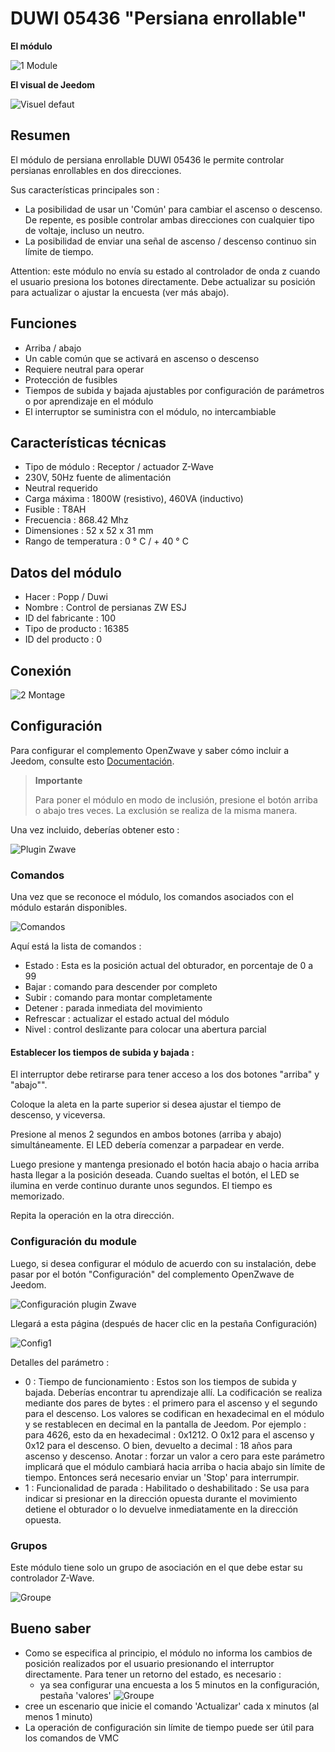 # DUWI 05436 "Persiana enrollable"

 **El módulo**

![1 Module](images/duwi.05436/1-Module.PNG)

**El visual de Jeedom**

![Visuel defaut](images/duwi.05436/Visuel_defaut.PNG)

## Resumen 

El módulo de persiana enrollable DUWI 05436 le permite controlar persianas enrollables en dos direcciones.

Sus características principales son :

-   La posibilidad de usar un 'Común' para cambiar el ascenso o descenso. De repente, es posible controlar ambas direcciones con cualquier tipo de voltaje, incluso un neutro.
-   La posibilidad de enviar una señal de ascenso / descenso continuo sin límite de tiempo.

Attention: este módulo no envía su estado al controlador de onda z cuando el usuario presiona los botones directamente. Debe actualizar su posición para actualizar o ajustar la encuesta (ver más abajo).

## Funciones

-   Arriba / abajo
-   Un cable común que se activará en ascenso o descenso
-   Requiere neutral para operar
-   Protección de fusibles
-   Tiempos de subida y bajada ajustables por configuración de parámetros o por aprendizaje en el módulo
-   El interruptor se suministra con el módulo, no intercambiable

## Características técnicas

-   Tipo de módulo : Receptor / actuador Z-Wave
-   230V, 50Hz fuente de alimentación
-   Neutral requerido
-   Carga máxima : 1800W (resistivo), 460VA (inductivo)
-   Fusible : T8AH
-   Frecuencia : 868.42 Mhz
-   Dimensiones : 52 x 52 x 31 mm
-   Rango de temperatura : 0 ° C / + 40 ° C

## Datos del módulo

-   Hacer : Popp / Duwi
-   Nombre : Control de persianas ZW ESJ
-   ID del fabricante : 100
-   Tipo de producto : 16385
-   ID del producto : 0

## Conexión

![2 Montage](images/duwi.05436/2-Montage.PNG)

## Configuración

Para configurar el complemento OpenZwave y saber cómo incluir a Jeedom, consulte esto [Documentación](https://doc.jeedom.com/es_ES/plugins/automation%20protocol/openzwave/).

> **Importante**
>
> Para poner el módulo en modo de inclusión, presione el botón arriba o abajo tres veces. La exclusión se realiza de la misma manera.

Una vez incluido, deberías obtener esto :

![Plugin Zwave](images/duwi.05436/3-Inclusion.PNG)

### Comandos

Una vez que se reconoce el módulo, los comandos asociados con el módulo estarán disponibles.

![Comandos](images/duwi.05436/4-Commandes.PNG)

Aquí está la lista de comandos :

-   Estado : Esta es la posición actual del obturador, en porcentaje de 0 a 99
-   Bajar : comando para descender por completo
-   Subir : comando para montar completamente
-   Detener : parada inmediata del movimiento
-   Refrescar : actualizar el estado actual del módulo
-   Nivel : control deslizante para colocar una abertura parcial

#### Establecer los tiempos de subida y bajada :

El interruptor debe retirarse para tener acceso a los dos botones "arriba" y "abajo"".

Coloque la aleta en la parte superior si desea ajustar el tiempo de descenso, y viceversa.

Presione al menos 2 segundos en ambos botones (arriba y abajo) simultáneamente. El LED debería comenzar a parpadear en verde.

Luego presione y mantenga presionado el botón hacia abajo o hacia arriba hasta llegar a la posición deseada. Cuando sueltas el botón, el LED se ilumina en verde continuo durante unos segundos. El tiempo es memorizado.

Repita la operación en la otra dirección.

### Configuración du module

Luego, si desea configurar el módulo de acuerdo con su instalación, debe pasar por el botón "Configuración" del complemento OpenZwave de Jeedom.

![Configuración plugin Zwave](images/plugin/bouton_configuration.jpg)

Llegará a esta página (después de hacer clic en la pestaña Configuración)

![Config1](images/duwi.05436/5-Paramètres.PNG)

Detalles del parámetro :

-   0 : Tiempo de funcionamiento :
Estos son los tiempos de subida y bajada. Deberías encontrar tu aprendizaje allí.
La codificación se realiza mediante dos pares de bytes : el primero para el ascenso y el segundo para el descenso.
Los valores se codifican en hexadecimal en el módulo y se restablecen en decimal en la pantalla de Jeedom.
Por ejemplo : para 4626, esto da en hexadecimal : 0x1212. O 0x12 para el ascenso y 0x12 para el descenso. O bien, devuelto a decimal : 18 años para ascenso y descenso.
Anotar : forzar un valor a cero para este parámetro implicará que el módulo cambiará hacia arriba o hacia abajo sin límite de tiempo. Entonces será necesario enviar un 'Stop' para interrumpir.
-   1 : Funcionalidad de parada : Habilitado o deshabilitado :
Se usa para indicar si presionar en la dirección opuesta durante el movimiento detiene el obturador o lo devuelve inmediatamente en la dirección opuesta.

### Grupos

Este módulo tiene solo un grupo de asociación en el que debe estar su controlador Z-Wave.

![Groupe](images/duwi.05436/6-Groupes.PNG)

## Bueno saber

-   Como se especifica al principio, el módulo no informa los cambios de posición realizados por el usuario presionando el interruptor directamente. Para tener un retorno del estado, es necesario :
    - ya sea configurar una encuesta a los 5 minutos en la configuración, pestaña 'valores'
![Groupe](images/duwi.05436/7-Poll.PNG)
  - cree un escenario que inicie el comando 'Actualizar' cada x minutos (al menos 1 minuto)
-   La operación de configuración sin límite de tiempo puede ser útil para los comandos de VMC
